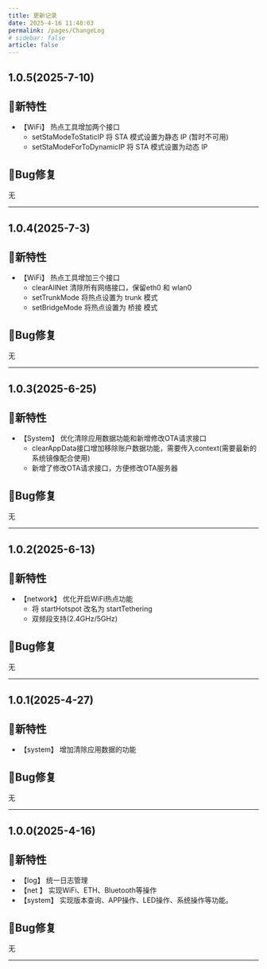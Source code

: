 ```yaml
---
title: 更新记录
date: 2025-4-16 11:48:03
permalink: /pages/ChangeLog
# sidebar: false
article: false
---
```


## 1.0.5(2025-7-10)

## 🐣新特性

- 【WiFi】 热点工具增加两个接口
  - setStaModeToStaticIP 将 STA 模式设置为静态 IP (暂时不可用)
  - setStaModeForToDynamicIP 将 STA 模式设置为动态 IP

## 🐞Bug修复

无

---

## 1.0.4(2025-7-3)

## 🐣新特性

- 【WiFi】 热点工具增加三个接口
  - clearAllNet 清除所有网络接口，保留eth0 和 wlan0
  - setTrunkMode 将热点设置为 trunk 模式
  - setBridgeMode 将热点设置为 桥接 模式

## 🐞Bug修复

无

---

## 1.0.3(2025-6-25)

## 🐣新特性

- 【System】 优化清除应用数据功能和新增修改OTA请求接口
  - clearAppData接口增加移除账户数据功能，需要传入context(需要最新的系统镜像配合使用)
  - 新增了修改OTA请求接口，方便修改OTA服务器

## 🐞Bug修复

无

---

## 1.0.2(2025-6-13)

## 🐣新特性

- 【network】 优化开启WiFi热点功能
  - 将 startHotspot 改名为 startTethering
  - 双频段支持(2.4GHz/5GHz)

## 🐞Bug修复

无

---

## 1.0.1(2025-4-27)

## 🐣新特性

- 【system】 增加清除应用数据的功能

## 🐞Bug修复

无

---

## 1.0.0(2025-4-16)

## 🐣新特性

- 【log】 统一日志管理
- 【net 】 实现WiFi、ETH、Bluetooth等操作
- 【system】 实现版本查询、APP操作、LED操作、系统操作等功能。

## 🐞Bug修复

无

---
